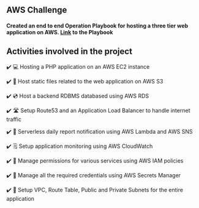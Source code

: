 ## AWS Challenge

#### Created an end to end Operation Playbook for hosting a three tier web application on AWS. [Link](playbook/Operations_PlaybookCompleted.pdf) to the Playbook


## Activities involved in the project

✔️ 💻 Hosting a PHP application on an AWS EC2 instance

✔️ 🥤 Host static files related to the web application on AWS S3

✔️ 💿 Host a backend RDBMS databased using AWS RDS

✔️ 🛣️ Setup Route53 and an Application Load Balancer to handle internet traffic

✔️ 📧 Serverless daily report notification using AWS Lambda and AWS SNS

✔️ 🗒️ Setup application monitoring using AWS CloudWatch

✔️ 🚪 Manage permissions for various services using AWS IAM policies

✔️ 🔐 Manage all the required credentials using AWS Secrets Manager

✔️ 🔌 Setup VPC, Route Table, Public and Private Subnets for the entire application
